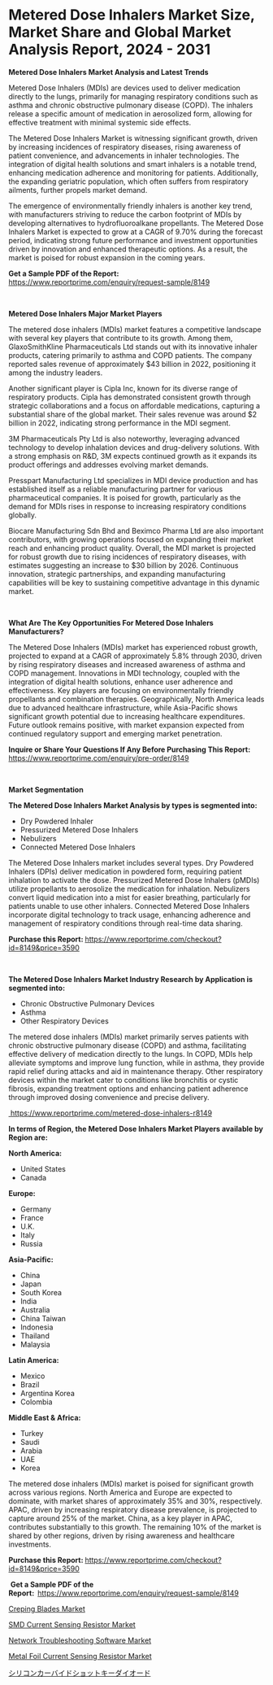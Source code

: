 <p><h1>Metered Dose Inhalers Market Size, Market Share and Global Market Analysis Report, 2024 - 2031</h1></p><p><strong>Metered Dose Inhalers Market Analysis and Latest Trends</strong></p>
<p><p>Metered Dose Inhalers (MDIs) are devices used to deliver medication directly to the lungs, primarily for managing respiratory conditions such as asthma and chronic obstructive pulmonary disease (COPD). The inhalers release a specific amount of medication in aerosolized form, allowing for effective treatment with minimal systemic side effects.</p><p>The Metered Dose Inhalers Market is witnessing significant growth, driven by increasing incidences of respiratory diseases, rising awareness of patient convenience, and advancements in inhaler technologies. The integration of digital health solutions and smart inhalers is a notable trend, enhancing medication adherence and monitoring for patients. Additionally, the expanding geriatric population, which often suffers from respiratory ailments, further propels market demand. </p><p>The emergence of environmentally friendly inhalers is another key trend, with manufacturers striving to reduce the carbon footprint of MDIs by developing alternatives to hydrofluoroalkane propellants. The Metered Dose Inhalers Market is expected to grow at a CAGR of 9.70% during the forecast period, indicating strong future performance and investment opportunities driven by innovation and enhanced therapeutic options. As a result, the market is poised for robust expansion in the coming years.</p></p>
<p><strong>Get a Sample PDF of the Report:&nbsp;</strong> <a href="https://www.reportprime.com/enquiry/request-sample/8149">https://www.reportprime.com/enquiry/request-sample/8149</a></p>
<p>&nbsp;</p>
<p><strong>Metered Dose Inhalers Major Market Players</strong></p>
<p><p>The metered dose inhalers (MDIs) market features a competitive landscape with several key players that contribute to its growth. Among them, GlaxoSmithKline Pharmaceuticals Ltd stands out with its innovative inhaler products, catering primarily to asthma and COPD patients. The company reported sales revenue of approximately $43 billion in 2022, positioning it among the industry leaders.</p><p>Another significant player is Cipla Inc, known for its diverse range of respiratory products. Cipla has demonstrated consistent growth through strategic collaborations and a focus on affordable medications, capturing a substantial share of the global market. Their sales revenue was around $2 billion in 2022, indicating strong performance in the MDI segment.</p><p>3M Pharmaceuticals Pty Ltd is also noteworthy, leveraging advanced technology to develop inhalation devices and drug-delivery solutions. With a strong emphasis on R&D, 3M expects continued growth as it expands its product offerings and addresses evolving market demands. </p><p>Presspart Manufacturing Ltd specializes in MDI device production and has established itself as a reliable manufacturing partner for various pharmaceutical companies. It is poised for growth, particularly as the demand for MDIs rises in response to increasing respiratory conditions globally.</p><p>Biocare Manufacturing Sdn Bhd and Beximco Pharma Ltd are also important contributors, with growing operations focused on expanding their market reach and enhancing product quality. Overall, the MDI market is projected for robust growth due to rising incidences of respiratory diseases, with estimates suggesting an increase to $30 billion by 2026. Continuous innovation, strategic partnerships, and expanding manufacturing capabilities will be key to sustaining competitive advantage in this dynamic market.</p></p>
<p>&nbsp;</p>
<p><strong>What Are The Key Opportunities For Metered Dose Inhalers Manufacturers?</strong></p>
<p><p>The Metered Dose Inhalers (MDIs) market has experienced robust growth, projected to expand at a CAGR of approximately 5.8% through 2030, driven by rising respiratory diseases and increased awareness of asthma and COPD management. Innovations in MDI technology, coupled with the integration of digital health solutions, enhance user adherence and effectiveness. Key players are focusing on environmentally friendly propellants and combination therapies. Geographically, North America leads due to advanced healthcare infrastructure, while Asia-Pacific shows significant growth potential due to increasing healthcare expenditures. Future outlook remains positive, with market expansion expected from continued regulatory support and emerging market penetration.</p></p>
<p><strong>Inquire or Share Your Questions If Any Before Purchasing This Report:</strong> <a href="https://www.reportprime.com/enquiry/pre-order/8149">https://www.reportprime.com/enquiry/pre-order/8149</a></p>
<p>&nbsp;</p>
<p><strong>Market Segmentation</strong></p>
<p><strong>The Metered Dose Inhalers Market Analysis by types is segmented into:</strong></p>
<p><ul><li>Dry Powdered Inhaler</li><li>Pressurized Metered Dose Inhalers</li><li>Nebulizers</li><li>Connected Metered Dose Inhalers</li></ul></p>
<p><p>The Metered Dose Inhalers market includes several types. Dry Powdered Inhalers (DPIs) deliver medication in powdered form, requiring patient inhalation to activate the dose. Pressurized Metered Dose Inhalers (pMDIs) utilize propellants to aerosolize the medication for inhalation. Nebulizers convert liquid medication into a mist for easier breathing, particularly for patients unable to use other inhalers. Connected Metered Dose Inhalers incorporate digital technology to track usage, enhancing adherence and management of respiratory conditions through real-time data sharing.</p></p>
<p><strong>Purchase this Report:&nbsp;</strong><a href="https://www.reportprime.com/checkout?id=8149&price=3590">https://www.reportprime.com/checkout?id=8149&price=3590</a></p>
<p>&nbsp;</p>
<p><strong>The Metered Dose Inhalers Market Industry Research by Application is segmented into:</strong></p>
<p><ul><li>Chronic Obstructive Pulmonary Devices</li><li>Asthma</li><li>Other Respiratory Devices</li></ul></p>
<p><p>The metered dose inhalers (MDIs) market primarily serves patients with chronic obstructive pulmonary disease (COPD) and asthma, facilitating effective delivery of medication directly to the lungs. In COPD, MDIs help alleviate symptoms and improve lung function, while in asthma, they provide rapid relief during attacks and aid in maintenance therapy. Other respiratory devices within the market cater to conditions like bronchitis or cystic fibrosis, expanding treatment options and enhancing patient adherence through improved dosing convenience and precise delivery.</p></p>
<p><a href="https://www.reportprime.com/metered-dose-inhalers-r8149">&nbsp;https://www.reportprime.com/metered-dose-inhalers-r8149</a></p>
<p><strong>In terms of Region, the Metered Dose Inhalers Market Players available by Region are:</strong></p>
<p>
    <p> <strong> North America: </strong>
        <ul>
            <li>United States</li>
            <li>Canada</li>
        </ul>
        </p> 
    <p> <strong> Europe: </strong>
        <ul>
            <li>Germany</li>
            <li>France</li>
            <li>U.K.</li>
            <li>Italy</li>
            <li>Russia</li>
        </ul>
        </p> 
    <p> <strong> Asia-Pacific: </strong>
        <ul>
            <li>China</li>
            <li>Japan</li>
            <li>South Korea</li>
            <li>India</li>
            <li>Australia</li>
            <li>China Taiwan</li>
            <li>Indonesia</li>
            <li>Thailand</li>
            <li>Malaysia</li>
        </ul>
        </p> 
    <p> <strong> Latin America: </strong>
        <ul>
            <li>Mexico</li>
            <li>Brazil</li>
            <li>Argentina Korea</li>
            <li>Colombia</li>
        </ul>
        </p> 
    <p> <strong> Middle East & Africa: </strong>
        <ul>
            <li>Turkey</li>
            <li>Saudi</li>
            <li>Arabia</li>
            <li>UAE</li>
            <li>Korea</li>
        </ul>
    </p>
    </p>
<p><p>The metered dose inhalers (MDIs) market is poised for significant growth across various regions. North America and Europe are expected to dominate, with market shares of approximately 35% and 30%, respectively. APAC, driven by increasing respiratory disease prevalence, is projected to capture around 25% of the market. China, as a key player in APAC, contributes substantially to this growth. The remaining 10% of the market is shared by other regions, driven by rising awareness and healthcare investments.</p></p>
<p><strong>Purchase this Report: </strong><a href="https://www.reportprime.com/checkout?id=8149&price=3590">https://www.reportprime.com/checkout?id=8149&price=3590</a></p>
<p>&nbsp;<strong>Get a Sample PDF of the Report:&nbsp;&nbsp;</strong><a href="https://www.reportprime.com/enquiry/request-sample/8149">https://www.reportprime.com/enquiry/request-sample/8149</a></p>
<p><strong></strong></p>
<p><p><a href="https://www.linkedin.com/pulse/creping-blades-market-analysis-report-global-insights-region-8ahbf?trackingId=YWobZ%2FzaR2qf1dbiNFnfsQ%3D%3D">Creping Blades Market</a></p><p><a href="https://medium.com/@liam.mcgrath5645/smd-current-sensing-resistor-market-size-share-competitive-landscape-and-trend-analysis-report-0e7f00be8f2b">SMD Current Sensing Resistor Market</a></p><p><a href="https://issuu.com/reportprime-2/docs/network-troubleshooting-software-ma_8d3fd435cb1824">Network Troubleshooting Software Market</a></p><p><a href="https://medium.com/@liam.mcgrath5645/market-insights-global-metal-foil-current-sensing-resistor-market-forecast-and-innovation-trends-3e13f9c86381">Metal Foil Current Sensing Resistor Market</a></p><p><a href="https://medium.com/@jamiebertrgnaum3545/silicon-carbide-schottky-diodes-market-%E3%81%AF-%E3%82%B3%E3%82%B9%E3%83%88%E7%AE%A1%E7%90%86%E3%81%A8%E5%8A%B9%E7%8E%87%E5%90%91%E4%B8%8A%E3%82%92%E5%84%AA%E5%85%88%E3%81%97%E3%81%BE%E3%81%99-%E3%81%95%E3%82%89%E3%81%AB-%E5%A0%B1%E5%91%8A%E6%9B%B8%E3%81%AF%E5%B8%82%E5%A0%B4%E3%81%AE%E9%9C%80%E8%A6%81%E9%9D%A2%E3%81%A8%E4%BE%9B%E7%B5%A6%E9%9D%A2%E3%81%AE%E4%B8%A1%E6%96%B9%E3%82%92%E3%82%AB%E3%83%90%E3%83%BC%E3%81%97%E3%81%A6%E3%81%84%E3%81%BE%E3%81%99-silicon-7f988a1fcf8c">シリコンカーバイドショットキーダイオード</a></p></p>
